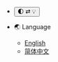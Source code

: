 * <button id='dark-mode-btn' onclick="changeDarkMode();"> 🌓 ⇄ 💡 </button>

* 🌏 Language
    * [English](../en/#/README.md)
    * [简体中文](../zh-Hans/#/README.md)